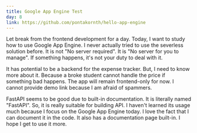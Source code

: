 ```yaml
---
title: Google App Engine Test
day: 8
link: https://github.com/pontakornth/hello-app-engine
---
```

Let break from the frontend development for a day. Today, I want to study how to use
Google App Engine. I never actually tried to use the severless solution before. 
It is not "No server required". It is "No server for you to manage". If something
happens, it's not your duty to deal with it.
<!--more-->

It has potential to be a backend for the expense tracker. But, I need to know more about it.
Because a broke student cannot handle the price if something bad happens. The app will remain
frontend-only for now. I cannot provide demo link because I am afraid of spammers.

FastAPI seems to be good due to built-in documentation. It is literally
named "FastAPI". So, it is really suitable for building API. I haven't learned its usage
much because I focus on the Google App Engine today. I love the fact that I can document
it in the code. It also has a documentation page built-in. I hope I get to use it more.